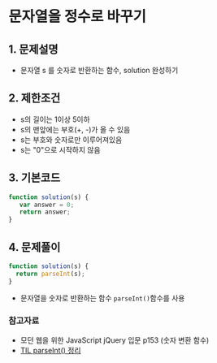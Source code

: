 # 문자열을 정수로 바꾸기

## 1. 문제설명
 + 문자열 s 를 숫자로 반환하는 함수, solution 완성하기
  
## 2. 제한조건
 + s의 길이는 1이상 5이하
 + s의 맨앞에는 부호(+, -)가 올 수 있음
 + s는 부호와 숫자로만 이루어져있음
 + s는 "0"으로 시작하지 않음
  
## 3. 기본코드
 ``` JavaScript
function solution(s) {
    var answer = 0;
    return answer;
}
```
 
## 4. 문제풀이
  ```JavaScript
function solution(s) {
    return parseInt(s);
}
```
- 문자열을 숫자로 반환하는 함수 ```parseInt()```함수를 사용
 
### 참고자료
  + 모던 웹을 위한 JavaScript jQuery 입문 p153 (숫자 변환 함수)
  + [TIL parseInt() 정리](https://github.com/saehwa95/TIL/blob/main/JavaScript/parseInt(),%20parseFloat().md)
